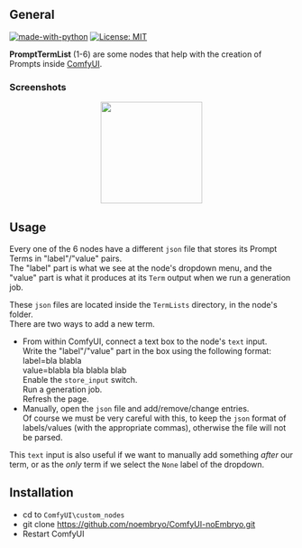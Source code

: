 ## General
<!-- ![kohighlights128w](https://user-images.githubusercontent.com/24675403/234561476-97283ff8-5437-49cd-b4c5-3929886cf182.png) -->

[![made-with-python][Python]](https://www.python.org/)
[![License: MIT][MIT]](LICENSE)
<!-- [![Generic badge][OS]][ReleaseLink] -->
<!-- [![GitHub release][Release]][ReleaseLink] -->
<!-- [![Github all releases][TotalDown]][ReleaseLink] -->
<!-- [![Github Releases (by Release)][VersionDown]][ReleaseLink] -->


**PromptTermList** (1-6) are some nodes that help with the creation of Prompts inside [ComfyUI](https://github.com/comfyanonymous/ComfyUI).


### Screenshots

<!--suppress HtmlDeprecatedAttribute -->
<p align="center">
  <a href="https://raw.githubusercontent.com/noembryo/ComfyUI-noEmbryo/master/stuff/Screen2.png">
    <!--suppress HtmlRequiredAltAttribute -->
<img src="https://raw.githubusercontent.com/noembryo/ComfyUI-noEmbryo/master/stuff/Screen2.png" height="180"></a>
</p>

## Usage
Every one of the 6 nodes have a different `json` file that stores its Prompt Terms in "label"/"value" pairs.  
The "label" part is what we see at the node's dropdown menu, and the "value" part is what it produces at its `Term` output when we run a generation job.  
  
These `json` files are located inside the `TermLists` directory, in the node's folder.  
There are two ways to add a new term.  
* From within ComfyUI, connect a text box to the node's `text` input.  
  Write the "label"/"value" part in the box using the following format:  
  label=bla blabla  
  value=blabla bla blabla blab  
  Enable the `store_input` switch.  
  Run a generation job.  
  Refresh the page.  
* Manually, open the `json` file and add/remove/change entries.  
  Of course we must be very careful with this, to keep the `json` format of labels/values (with the appropriate commas), otherwise the file will not be parsed.  

This `text` input is also useful if we want to manually add something *after* our term, or as the *only* term if we select the `None` label of the dropdown.


## Installation
* cd to `ComfyUI\custom_nodes`
* git clone https://github.com/noembryo/ComfyUI-noEmbryo.git
* Restart ComfyUI


[Python]:https://img.shields.io/badge/Made%20with-Python-1f425f.svg
[MIT]:https://img.shields.io/badge/License-MIT-green.svg
